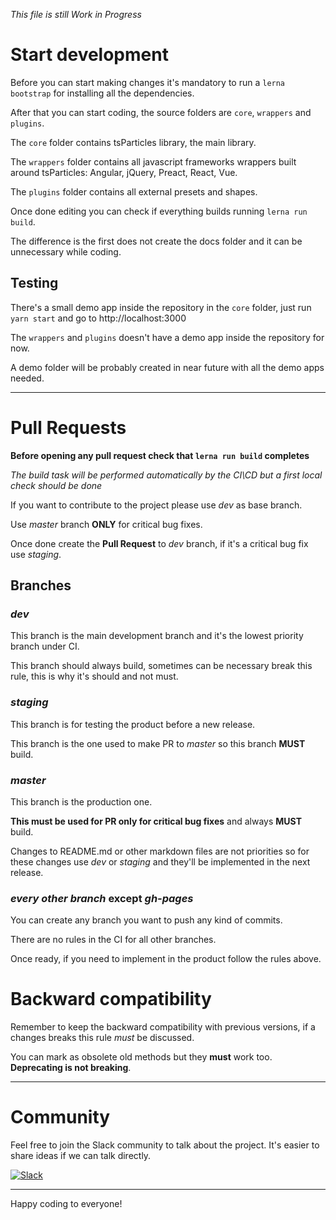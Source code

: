 *This file is still Work in Progress*

# Start development

Before you can start making changes it's mandatory to run a `lerna bootstrap` for installing all the dependencies.

After that you can start coding, the source folders are `core`, `wrappers` and `plugins`.

The `core` folder contains tsParticles library, the main library.

The `wrappers` folder contains all javascript frameworks wrappers built around tsParticles: Angular, jQuery, Preact, React, Vue.

The `plugins` folder contains all external presets and shapes.

Once done editing you can check if everything builds running `lerna run build`.

The difference is the first does not create the docs folder and it can be unnecessary while coding.

## Testing

There's a small demo app inside the repository in the `core` folder, just run `yarn start` and go to http://localhost:3000

The `wrappers` and `plugins` doesn't have a demo app inside the repository for now.

A demo folder will be probably created in near future with all the demo apps needed.

---

# Pull Requests

**Before opening any pull request check that `lerna run build` completes**

*The build task will be performed automatically by the CI\CD but a first local check should be done*

If you want to contribute to the project please use *dev* as base branch.

Use *master* branch **ONLY** for critical bug fixes.

Once done create the **Pull Request** to *dev* branch, if it's a critical bug fix use *staging*.

## Branches
### *dev*
This branch is the main development branch and it's the lowest priority branch under CI.

This branch should always build, sometimes can be necessary break this rule, this is why it's should and not must.
 
### *staging*
This branch is for testing the product before a new release.

This branch is the one used to make PR to *master* so this branch **MUST** build.

### *master*
This branch is the production one.

**This must be used for PR only for critical bug fixes** and always **MUST** build.

Changes to README.md or other markdown files are not priorities so for these changes use *dev* or *staging* and they'll be implemented in the next release.

### *every other branch* except *gh-pages*
You can create any branch you want to push any kind of commits.

There are no rules in the CI for all other branches.

Once ready, if you need to implement in the product follow the rules above.

# Backward compatibility

Remember to keep the backward compatibility with previous versions, if a changes breaks this rule *must* be discussed.

You can mark as obsolete old methods but they **must** work too. **Deprecating is not breaking**.

---

# Community

Feel free to join the Slack community to talk about the project. It's easier to share ideas if we can talk directly.

[![Slack](https://cdn.brandfolder.io/5H442O3W/as/pl546j-7le8zk-5guop3/Slack_RGB.auto?width=94&height=38)](https://join.slack.com/t/tsparticles/shared_invite/enQtOTcxNTQxNjQ4NzkxLWE2MTZhZWExMWRmOWI5MTMxNjczOGE1Yjk0MjViYjdkYTUzODM3OTc5MGQ5MjFlODc4MzE0N2Q1OWQxZDc1YzI)

---

Happy coding to everyone!
